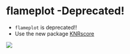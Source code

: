 # flameplot -Deprecated!

* ``flameplot`` is deprecated!!
* Use the new package [KNRscore](https://github.com/erdogant/KNRscore)

<a href="https://www.buymeacoffee.com/erdogant"><img src="https://img.buymeacoffee.com/button-api/?text=Buy me a coffee&emoji=&slug=erdogant&button_colour=FFDD00&font_colour=000000&font_family=Cookie&outline_colour=000000&coffee_colour=ffffff" /></a>
